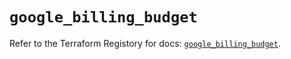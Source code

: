 # `google_billing_budget`

Refer to the Terraform Registory for docs: [`google_billing_budget`](https://registry.terraform.io/providers/hashicorp/google-beta/4.77.0/docs/resources/google_billing_budget).
